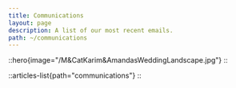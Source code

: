 ```yaml
---
title: Communications
layout: page
description: A list of our most recent emails.
path: ~/communications
---
```


::hero{image="/M&CatKarim&AmandasWeddingLandscape.jpg"}
::

::articles-list{path="communications"}
::
